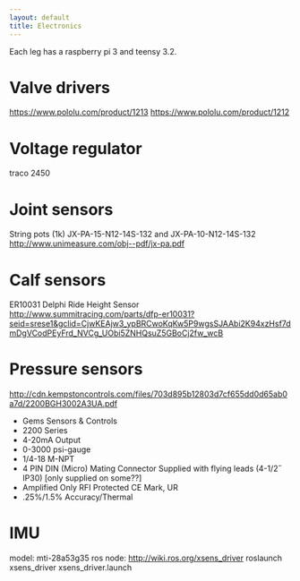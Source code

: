 ```yaml
---
layout: default
title: Electronics
---
```


Each leg has a raspberry pi 3 and teensy 3.2.


Valve drivers
====
https://www.pololu.com/product/1213
https://www.pololu.com/product/1212

Voltage regulator
====
traco 2450

Joint sensors
====
String pots (1k)
JX-PA-15-N12-14S-132 and JX-PA-10-N12-14S-132
http://www.unimeasure.com/obj--pdf/jx-pa.pdf

Calf sensors
====
ER10031 Delphi Ride Height Sensor
http://www.summitracing.com/parts/dfp-er10031?seid=srese1&gclid=CjwKEAjw3_ypBRCwoKqKw5P9wgsSJAAbi2K94xzHsf7dmDgVCodPEyFrd_NVCg_UObi5ZNHQsuZ5GBoCj2fw_wcB

Pressure sensors
====
http://cdn.kempstoncontrols.com/files/703d895b12803d7cf655dd0d65ab0a7d/2200BGH3002A3UA.pdf

- Gems Sensors & Controls
- 2200 Series
- 4-20mA Output
- 0-3000 psi-gauge
- 1/4-18 M-NPT
- 4 PIN DIN (Micro) Mating Connector Supplied with flying leads (4-1/2˝ IP30) [only supplied on some??]
- Amplified Only RFI Protected CE Mark, UR
- .25%/1.5% Accuracy/Thermal

IMU
====
model: mti-28a53g35
ros node: http://wiki.ros.org/xsens_driver
roslaunch xsens_driver xsens_driver.launch

